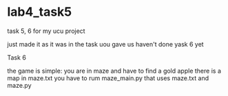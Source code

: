 # lab4_task5
task 5, 6 for my ucu project


just made it as it was in the task uou gave us
haven't done yask 6 yet


Task 6

the game is simple: you are in maze and have to find a gold apple
there is a map in maze.txt
you have to rum maze_main.py that uses maze.txt and maze.py
